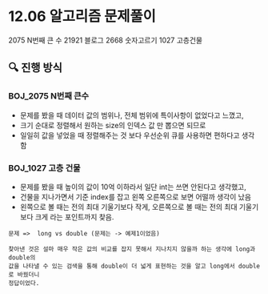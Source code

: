 # 12.06 알고리즘 문제풀이

2075 N번째 큰 수
21921 블로그
2668 숫자고르기
1027 고층건물

## 🔍 진행 방식

### BOJ_2075 N번째 큰수 

- 문제를 봤을 때 데이터 값의 범위나, 전체 범위에 특이사항이 없었다고 느꼈고,
- 크기 순대로 정렬해서 원하는 size의 인덱스 값 만 뽑으면 되므로
- 일일히 값을 넣었을 때 정렬해주는 것 보다 우선순위 큐를 사용하면 편하다고 생각함


### BOJ_1027 고층 건물

- 문제를 봤을 때 높이의 값이 10억 이하라서 일단 int는 쓰면 안된다고 생각했고, 
- 건물을 지나가면서 기준 index를 잡고 왼쪽 오른쪽으로 보면 어떨까 생각이 났음
- 왼쪽으로 볼 때는 전의 최대 기울기보다 작게, 오른쪽으로 볼 때는 전의 최대 기울기보다 크게 라는 포인트까지 찾음.

```
문제 =>  long vs double (문제는 -> 예제1이었음)

찾아낸 것은 설마 매우 작은 값의 비교를 잡지 못해서 지나치지 않을까 하는 생각에 long과 double의
값을 나타낼 수 있는 검색을 통해 double이 더 넓게 표현하는 것을 알고 long에서 double로 바꿨더니
정답이었다.
```


